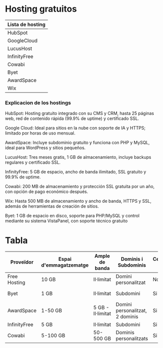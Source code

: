 # Hosting gratuitos
 |Lista de hosting |  
| ----------- | 
|    HubSpot  |  
| GoogleCloud | 
| LucusHost   |
| InfinityFree|
| Cowabi      |   
|  Byet       |  
| AwardSpace  | 
| Wix         |

### Explicacion de los hostings 

HubSpot: Hosting gratuito integrado con su CMS y CRM, hasta 25 páginas web, red de contenido rápida (99.9% de uptime) y certificado SSL.

Google Cloud: Ideal para sitios en la nube con soporte de IA y HTTPS; limitado por horas de uso mensual.

AwardSpace: Incluye subdominio gratuito y funciona con PHP y MySQL, ideal para WordPress y sitios pequeños.

LucusHost: Tres meses gratis, 1 GB de almacenamiento, incluye backups regulares y certificado SSL.

InfinityFree: 5 GB de espacio, ancho de banda ilimitado, SSL gratuito y 99.9% de uptime.

Cowabi: 200 MB de almacenamiento y protección SSL gratuita por un año, con opción de pago económico después.

Wix: Hasta 500 MB de almacenamiento y ancho de banda, HTTPS y SSL, además de herramientas de creación de sitios.

Byet: 1 GB de espacio en disco, soporte para PHP/MySQL y control mediante su sistema VistaPanel, con soporte técnico gratuito

# Tabla


| Proveïdor  | Espai d'emmagatzematge | Ample de banda  | Dominis i Subdominis | Certificat SSL  | Publicitat | Altres Característiques | Enllaç |
| ------------- | ------------- | ------------- | ------------- | ------------- | ------------- | ------------- | ------------- |
| Free Hosting | 10 GB             | Il·limitat            | Domini personalitzat| No         | No         | MySQL, cPanel, FTP   | [Enllaç](https://www.freehosting.com/) |
| Byet          | 1 GB             | Il·limitat         | Subdomini            | Si         | No         | MySQL, PHP Support    | [Enllaç](https://byet.host/) |
| AwardSpace    | 1-50 GB	| 5 GB - Il·limitat	| Domini personalitzat, 2 dominis| Si              | No        | MySQL, PostgreSQL | [Enllaç](https://www.awardspace.com/) |
| InfinityFree  | 5 GB              | Il·limitat	      | Subdomini              | Si         | No         | MySQL, MariaDB      | [Enllaç](https://www.infinityfree.com/)  |
| Cowabi        | 5-100 GB            | 50-500 GB       | Dominis personalitzats| Si         | Si         | Panel de control Plesk | [Enllaç](https://cowabi.com/)  |


